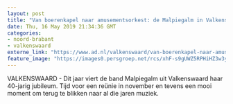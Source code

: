 ```yaml
---
layout: post
title: "Van boerenkapel naar amusementsorkest: de Malpiegalm in Valkenswaard"
date: Thu, 16 May 2019 21:34:36 GMT
categories: 
- noord-brabant 
- valkenswaard 
externe_link: "https://www.ad.nl/valkenswaard/van-boerenkapel-naar-amusementsorkest-de-malpiegalm-in-valkenswaard~a1c7c455/"
feature_image: "https://images0.persgroep.net/rcs/xhF-s9gUWZ5RPHiHZ3w3yC5t8Kg/diocontent/148557370/_fitwidth/400/?appId=21791a8992982cd8da851550a453bd7f&quality=0.7"
---
```


VALKENSWAARD - Dit jaar viert de band Malpiegalm uit Valkenswaard haar 40-jarig jubileum. Tijd voor een reünie in november en tevens een mooi moment om terug te blikken naar al die jaren muziek.
